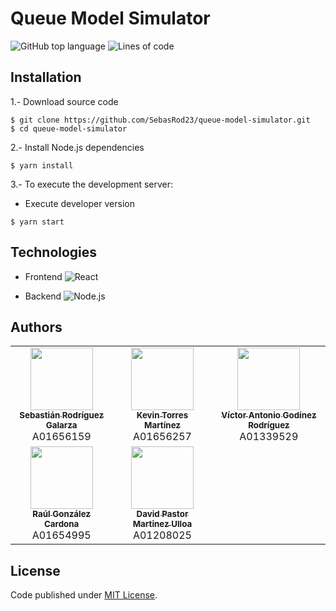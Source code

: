 # Queue Model Simulator

![GitHub top language](https://img.shields.io/github/languages/top/SebasRod23/queue-model-simulator)
![Lines of code](https://tokei.rs/b1/github/SebasRod23/queue-model-simulator?category=code)

## Installation

1.- Download source code

```
$ git clone https://github.com/SebasRod23/queue-model-simulator.git
$ cd queue-model-simulator
```

2.- Install Node.js dependencies

```
$ yarn install
```

3.- To execute the development server:

- Execute developer version

```
$ yarn start
```

## Technologies

- Frontend
  ![React](https://img.shields.io/badge/-React-black?style=flat-square&logo=react)

- Backend
  ![Node.js](https://img.shields.io/badge/-Node.js-black?style=flat-square&logo=nodedotjs)

## Authors

<table>
  <tr>
    <td align="center"><a href="https://github.com/SebasRod23"><img src="https://avatars.githubusercontent.com/u/42384931" width="100px;" alt=""/><br /><sub><b>Sebastián Rodríguez Galarza</b></sub></a><br />A01656159</td>
    <td align="center"><a href="https://github.com/KevinTMtz"><img src="https://avatars.githubusercontent.com/u/44516784" width="100px;" alt=""/><br /><sub><b>Kevin Torres Martínez</b></sub></a><br />A01656257</td>
    <td align="center"><a href="https://github.com/VicAnto99"><img src="https://avatars.githubusercontent.com/u/15371718?v=4" width="100px;" alt=""/><br /><sub><b>Víctor Antonio Godínez Rodríguez</b></sub></a><br />A01339529</td>
  </tr>
  <tr>
    <td align="center"><a href="https://github.com/Raul5412"><img src="https://avatars.githubusercontent.com/u/44035290?v=4" width="100px;" alt=""/><br /><sub><b>Raúl González Cardona</b></sub></a><br />A01654995</td>
    <td align="center"><a href="https://github.com/davidpmu97"><img src="https://avatars.githubusercontent.com/u/22080116?v=4" width="100px;" alt=""/><br /><sub><b>David Pastor Martinez Ulloa</b></sub></a><br />A01208025</td>
  </tr>
</table>

## License

Code published under [MIT License](https://github.com/SebasRod23/queue-model-simulator/blob/main/LICENSE).
